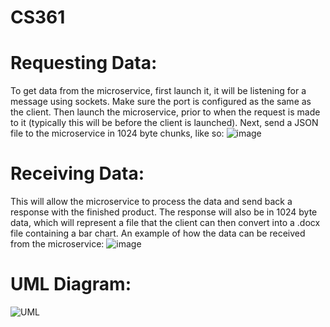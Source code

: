 # CS361
# Requesting Data:
To get data from the microservice, first launch it, it will be listening for a message using sockets.  Make sure the port is configured as the same as the client.  Then launch the microservice, prior to when the request is made to it (typically this will be before the client is launched).  Next, send a JSON file to the microservice in 1024 byte chunks, like so:
![image](https://github.com/Civenge/CS361/assets/91363144/3ae9792d-b3b0-45a2-adba-b29d9a7a1a74)

# Receiving Data:
This will allow the microservice to process the data and send back a response with the finished product.  The response will also be in 1024 byte data, which will represent a file that the client can then convert into a .docx file containing a bar chart.  An example of how the data can be received from the microservice:
![image](https://github.com/Civenge/CS361/assets/91363144/92384b4a-1666-4586-8788-867e96643972)


# UML Diagram:
![UML](https://github.com/Civenge/CS361/assets/91363144/abf62c40-ce2a-440a-ab96-a1b723be2d2d)
